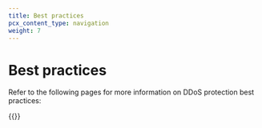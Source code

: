 ```yaml
---
title: Best practices
pcx_content_type: navigation
weight: 7
---
```


# Best practices

Refer to the following pages for more information on DDoS protection best practices:

{{<directory-listing>}}
